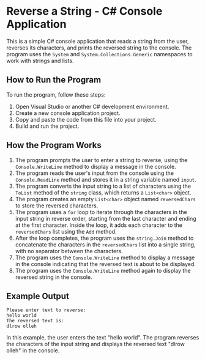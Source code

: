 # Reverse a String - C# Console Application

This is a simple C# console application that reads a string from the user, reverses its characters, and prints the reversed string to the console. The program uses the `System` and `System.Collections.Generic` namespaces to work with strings and lists.

## How to Run the Program

To run the program, follow these steps:

1. Open Visual Studio or another C# development environment.
2. Create a new console application project.
3. Copy and paste the code from this file into your project.
4. Build and run the project.

## How the Program Works

1. The program prompts the user to enter a string to reverse, using the `Console.WriteLine` method to display a message in the console.
2. The program reads the user's input from the console using the `Console.ReadLine` method and stores it in a string variable named `input`.
3. The program converts the input string to a list of characters using the `ToList` method of the `string` class, which returns a `List<char>` object.
4. The program creates an empty `List<char>` object named `reversedChars` to store the reversed characters.
5. The program uses a `for` loop to iterate through the characters in the input string in reverse order, starting from the last character and ending at the first character. Inside the loop, it adds each character to the `reversedChars` list using the `Add` method.
6. After the loop completes, the program uses the `string.Join` method to concatenate the characters in the `reversedChars` list into a single string, with no separator between the characters.
7. The program uses the `Console.WriteLine` method to display a message in the console indicating that the reversed text is about to be displayed.
8. The program uses the `Console.WriteLine` method again to display the reversed string in the console.

## Example Output

```
Please enter text to reverse:
hello world
The reversed text is:
dlrow olleh
```

In this example, the user enters the text "hello world". The program reverses the characters of the input string and displays the reversed text "dlrow olleh" in the console.